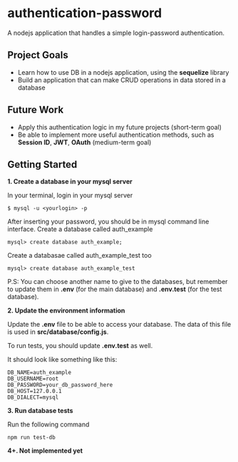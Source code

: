 # authentication-password
A nodejs application that handles a simple login-password authentication.

## Project Goals
- Learn how to use DB in a nodejs application, using the **sequelize** library
- Build an application that can make CRUD operations in data stored in a database

## Future Work
- Apply this authentication logic in my future projects (short-term goal)
- Be able to implement more useful authentication methods, such as **Session ID**, **JWT**, **OAuth** (medium-term goal)

## Getting Started

**1. Create a database in your mysql server**

In your terminal, login in your mysql server

`$ mysql -u <yourlogin> -p`

After inserting your password, you should be in mysql command line interface. Create a database called auth_example

`mysql> create database auth_example;`

Create a databasae called auth_example_test too

`mysql> create database auth_example_test`

P.S: You can choose another name to give to the databases, but remember to update them in **.env** (for the main database) and **.env.test** (for the test database).


**2. Update the environment information**

Update the **.env** file to be able to access your database. The data of this file is used in **src/database/config.js**.

To run tests, you should update **.env.test** as well.

It should look like something like this:
```
DB_NAME=auth_example
DB_USERNAME=root
DB_PASSWORD=your_db_password_here
DB_HOST=127.0.0.1
DB_DIALECT=mysql
```

**3. Run database tests**

Run the following command

`npm run test-db`

**4+. Not implemented yet**
